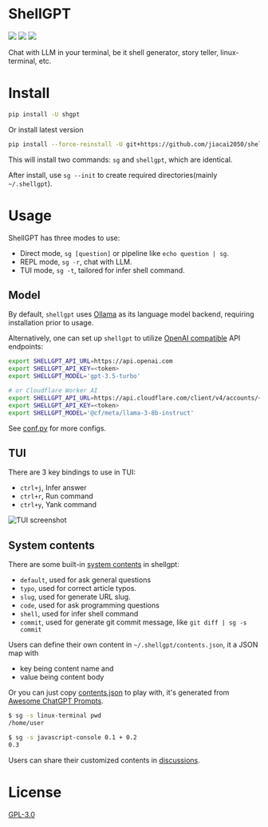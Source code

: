 # ShellGPT

[![](https://img.shields.io/pypi/v/shgpt)](https://pypi.org/project/shgpt/)
[![](https://github.com/jiacai2050/my-works/actions/workflows/shellgpt-ci.yml/badge.svg)](https://github.com/jiacai2050/my-works/actions/workflows/shellgpt-ci.yml)
[![](https://github.com/jiacai2050/my-works/actions/workflows/shellgpt-release.yml/badge.svg)](https://github.com/jiacai2050/my-works/actions/workflows/shellgpt-release.yml)

Chat with LLM in your terminal, be it shell generator, story teller, linux-terminal, etc.

# Install
```bash
pip install -U shgpt
```

Or install latest version
```bash
pip install --force-reinstall -U git+https://github.com/jiacai2050/shellgpt.git
```

This will install two commands: `sg` and `shellgpt`, which are identical.

After install, use `sg --init` to create required directories(mainly `~/.shellgpt`).

# Usage

ShellGPT has three modes to use:
- Direct mode, `sg [question]` or pipeline like `echo question | sg`.
- REPL mode, `sg -r`, chat with LLM.
- TUI mode, `sg -t`, tailored for infer shell command.

## Model

By default, `shellgpt` uses [Ollama](https://ollama.com/) as its language model backend, requiring installation prior to usage.

Alternatively, one can set up `shellgpt` to utilize [OpenAI compatible](https://developers.cloudflare.com/workers-ai/configuration/open-ai-compatibility/) API endpoints:

```bash
export SHELLGPT_API_URL=https://api.openai.com
export SHELLGPT_API_KEY=<token>
export SHELLGPT_MODEL='gpt-3.5-turbo'

# or Cloudflare Worker AI
export SHELLGPT_API_URL=https://api.cloudflare.com/client/v4/accounts/<account-id>/ai
export SHELLGPT_API_KEY=<token>
export SHELLGPT_MODEL='@cf/meta/llama-3-8b-instruct'
```

See [conf.py](https://github.com/jiacai2050/shellgpt/blob/main/shellgpt/utils/conf.py) for more configs.

## TUI

There are 3 key bindings to use in TUI:
- `ctrl+j`, Infer answer
- `ctrl+r`, Run command
- `ctrl+y`, Yank command

![TUI screenshot](https://github.com/jiacai2050/shellgpt/raw/main/assets/shellgpt-tui.jpg)

## System contents

There are some built-in [system contents](https://platform.openai.com/docs/guides/text-generation/chat-completions-api) in shellgpt:
- `default`, used for ask general questions
- `typo`, used for correct article typos.
- `slug`, used for generate URL slug.
- `code`, used for ask programming questions
- `shell`, used for infer shell command
- `commit`, used for generate git commit message, like `git diff | sg -s commit`

Users can define their own content in `~/.shellgpt/contents.json`, it a JSON map with
- key being content name and
- value being content body

Or you can just copy [contents.json](https://github.com/jiacai2050/shellgpt/blob/main/contents.json) to play with, it's generated from [Awesome ChatGPT Prompts](https://github.com/f/awesome-chatgpt-prompts/blob/main/prompts.csv).

```bash
$ sg -s linux-terminal pwd
/home/user

$ sg -s javascript-console 0.1 + 0.2
0.3

```

Users can share their customized contents in [discussions](https://github.com/jiacai2050/shellgpt/discussions).

# License

[GPL-3.0](https://opensource.org/license/GPL-3.0)
